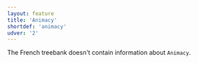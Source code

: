 ```yaml
---
layout: feature
title: 'Animacy'
shortdef: 'animacy'
udver: '2'
---
```


The French treebank doesn't contain information about `Animacy`.

<!-- Interlanguage links updated Út zář 29 20:42:59 CEST 2020 -->
